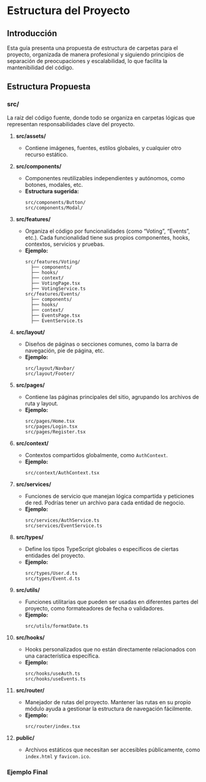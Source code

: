 # Estructura del Proyecto

## Introducción

Esta guía presenta una propuesta de estructura de carpetas para el proyecto, organizada de manera profesional y siguiendo principios de separación de preocupaciones y escalabilidad, lo que facilita la mantenibilidad del código.

## Estructura Propuesta

### **src/**
La raíz del código fuente, donde todo se organiza en carpetas lógicas que representan responsabilidades clave del proyecto.

1. **src/assets/**
    - Contiene imágenes, fuentes, estilos globales, y cualquier otro recurso estático.

2. **src/components/**
    - Componentes reutilizables independientes y autónomos, como botones, modales, etc.
    - **Estructura sugerida:**
      ```
      src/components/Button/
      src/components/Modal/
      ```

3. **src/features/**
    - Organiza el código por funcionalidades (como “Voting”, “Events”, etc.). Cada funcionalidad tiene sus propios componentes, hooks, contextos, servicios y pruebas.
    - **Ejemplo:**
      ```
      src/features/Voting/
        ├── components/
        ├── hooks/
        ├── context/
        ├── VotingPage.tsx
        ├── VotingService.ts
      src/features/Events/
        ├── components/
        ├── hooks/
        ├── context/
        ├── EventsPage.tsx
        ├── EventService.ts
      ```

4. **src/layout/**
    - Diseños de páginas o secciones comunes, como la barra de navegación, pie de página, etc.
    - **Ejemplo:**
      ```
      src/layout/Navbar/
      src/layout/Footer/
      ```

5. **src/pages/**
    - Contiene las páginas principales del sitio, agrupando los archivos de ruta y layout.
    - **Ejemplo:**
      ```
      src/pages/Home.tsx
      src/pages/Login.tsx
      src/pages/Register.tsx
      ```

6. **src/context/**
    - Contextos compartidos globalmente, como `AuthContext`.
    - **Ejemplo:**
      ```
      src/context/AuthContext.tsx
      ```

7. **src/services/**
    - Funciones de servicio que manejan lógica compartida y peticiones de red. Podrías tener un archivo para cada entidad de negocio.
    - **Ejemplo:**
      ```
      src/services/AuthService.ts
      src/services/EventService.ts
      ```

8. **src/types/**
    - Define los tipos TypeScript globales o específicos de ciertas entidades del proyecto.
    - **Ejemplo:**
      ```
      src/types/User.d.ts
      src/types/Event.d.ts
      ```

9. **src/utils/**
    - Funciones utilitarias que pueden ser usadas en diferentes partes del proyecto, como formateadores de fecha o validadores.
    - **Ejemplo:**
      ```
      src/utils/formatDate.ts
      ```

10. **src/hooks/**
    - Hooks personalizados que no están directamente relacionados con una característica específica.
    - **Ejemplo:**
      ```
      src/hooks/useAuth.ts
      src/hooks/useEvents.ts
      ```

11. **src/router/**
    - Manejador de rutas del proyecto. Mantener las rutas en su propio módulo ayuda a gestionar la estructura de navegación fácilmente.
    - **Ejemplo:**
      ```
      src/router/index.tsx
      ```

12. **public/**
    - Archivos estáticos que necesitan ser accesibles públicamente, como `index.html` y `favicon.ico`.

### Ejemplo Final

